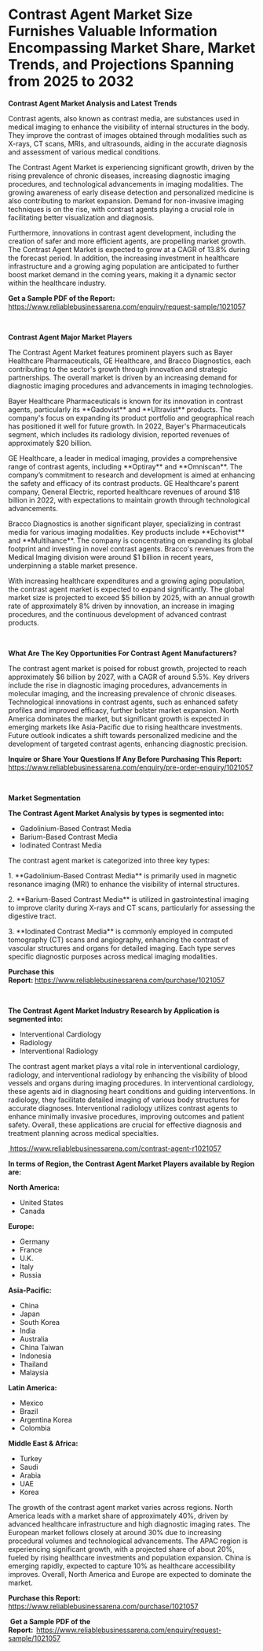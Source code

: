 <p><h1>Contrast Agent Market Size Furnishes Valuable Information Encompassing Market Share, Market Trends, and Projections Spanning from 2025 to 2032</h1></p><p><strong>Contrast Agent Market Analysis and Latest Trends</strong></p>
<p><p>Contrast agents, also known as contrast media, are substances used in medical imaging to enhance the visibility of internal structures in the body. They improve the contrast of images obtained through modalities such as X-rays, CT scans, MRIs, and ultrasounds, aiding in the accurate diagnosis and assessment of various medical conditions.</p><p>The Contrast Agent Market is experiencing significant growth, driven by the rising prevalence of chronic diseases, increasing diagnostic imaging procedures, and technological advancements in imaging modalities. The growing awareness of early disease detection and personalized medicine is also contributing to market expansion. Demand for non-invasive imaging techniques is on the rise, with contrast agents playing a crucial role in facilitating better visualization and diagnosis.</p><p>Furthermore, innovations in contrast agent development, including the creation of safer and more efficient agents, are propelling market growth. The Contrast Agent Market is expected to grow at a CAGR of 13.8% during the forecast period. In addition, the increasing investment in healthcare infrastructure and a growing aging population are anticipated to further boost market demand in the coming years, making it a dynamic sector within the healthcare industry.</p></p>
<p><strong>Get a Sample PDF of the Report:&nbsp;</strong> <a href="https://www.reliablebusinessarena.com/enquiry/request-sample/1021057?utm_campaign=2039&utm_medium=2&utm_source=Github&utm_content=ia&utm_term=17042025&utm_id=contrast-agent">https://www.reliablebusinessarena.com/enquiry/request-sample/1021057</a></p>
<p>&nbsp;</p>
<p><strong>Contrast Agent Major Market Players</strong></p>
<p><p>The Contrast Agent Market features prominent players such as Bayer Healthcare Pharmaceuticals, GE Healthcare, and Bracco Diagnostics, each contributing to the sector's growth through innovation and strategic partnerships. The overall market is driven by an increasing demand for diagnostic imaging procedures and advancements in imaging technologies.</p><p>Bayer Healthcare Pharmaceuticals is known for its innovation in contrast agents, particularly its **Gadovist** and **Ultravist** products. The company's focus on expanding its product portfolio and geographical reach has positioned it well for future growth. In 2022, Bayer's Pharmaceuticals segment, which includes its radiology division, reported revenues of approximately $20 billion.</p><p>GE Healthcare, a leader in medical imaging, provides a comprehensive range of contrast agents, including **Optiray** and **Omniscan**. The company’s commitment to research and development is aimed at enhancing the safety and efficacy of its contrast products. GE Healthcare's parent company, General Electric, reported healthcare revenues of around $18 billion in 2022, with expectations to maintain growth through technological advancements.</p><p>Bracco Diagnostics is another significant player, specializing in contrast media for various imaging modalities. Key products include **Echovist** and **Multihance**. The company is concentrating on expanding its global footprint and investing in novel contrast agents. Bracco's revenues from the Medical Imaging division were around $1 billion in recent years, underpinning a stable market presence.</p><p>With increasing healthcare expenditures and a growing aging population, the contrast agent market is expected to expand significantly. The global market size is projected to exceed $5 billion by 2025, with an annual growth rate of approximately 8% driven by innovation, an increase in imaging procedures, and the continuous development of advanced contrast products.</p></p>
<p>&nbsp;</p>
<p><strong>What Are The Key Opportunities For Contrast Agent Manufacturers?</strong></p>
<p><p>The contrast agent market is poised for robust growth, projected to reach approximately $6 billion by 2027, with a CAGR of around 5.5%. Key drivers include the rise in diagnostic imaging procedures, advancements in molecular imaging, and the increasing prevalence of chronic diseases. Technological innovations in contrast agents, such as enhanced safety profiles and improved efficacy, further bolster market expansion. North America dominates the market, but significant growth is expected in emerging markets like Asia-Pacific due to rising healthcare investments. Future outlook indicates a shift towards personalized medicine and the development of targeted contrast agents, enhancing diagnostic precision.</p></p>
<p><strong>Inquire or Share Your Questions If Any Before Purchasing This Report:</strong> <a href="https://www.reliablebusinessarena.com/enquiry/pre-order-enquiry/1021057?utm_campaign=2039&utm_medium=2&utm_source=Github&utm_content=ia&utm_term=17042025&utm_id=contrast-agent">https://www.reliablebusinessarena.com/enquiry/pre-order-enquiry/1021057</a></p>
<p>&nbsp;</p>
<p><strong>Market Segmentation</strong></p>
<p><strong>The Contrast Agent Market Analysis by types is segmented into:</strong></p>
<p><ul><li>Gadolinium-Based Contrast Media</li><li>Barium-Based Contrast Media</li><li>Iodinated Contrast Media</li></ul></p>
<p><p>The contrast agent market is categorized into three key types: </p><p>1. **Gadolinium-Based Contrast Media** is primarily used in magnetic resonance imaging (MRI) to enhance the visibility of internal structures.</p><p>2. **Barium-Based Contrast Media** is utilized in gastrointestinal imaging to improve clarity during X-rays and CT scans, particularly for assessing the digestive tract.</p><p>3. **Iodinated Contrast Media** is commonly employed in computed tomography (CT) scans and angiography, enhancing the contrast of vascular structures and organs for detailed imaging. Each type serves specific diagnostic purposes across medical imaging modalities.</p></p>
<p><strong>Purchase this Report:&nbsp;</strong><a href="https://www.reliablebusinessarena.com/purchase/1021057?utm_campaign=2039&utm_medium=2&utm_source=Github&utm_content=ia&utm_term=17042025&utm_id=contrast-agent">https://www.reliablebusinessarena.com/purchase/1021057</a></p>
<p>&nbsp;</p>
<p><strong>The Contrast Agent Market Industry Research by Application is segmented into:</strong></p>
<p><ul><li>Interventional Cardiology</li><li>Radiology</li><li>Interventional Radiology</li></ul></p>
<p><p>The contrast agent market plays a vital role in interventional cardiology, radiology, and interventional radiology by enhancing the visibility of blood vessels and organs during imaging procedures. In interventional cardiology, these agents aid in diagnosing heart conditions and guiding interventions. In radiology, they facilitate detailed imaging of various body structures for accurate diagnoses. Interventional radiology utilizes contrast agents to enhance minimally invasive procedures, improving outcomes and patient safety. Overall, these applications are crucial for effective diagnosis and treatment planning across medical specialties.</p></p>
<p><a href="https://www.reliablebusinessarena.com/contrast-agent-r1021057?utm_campaign=2039&utm_medium=2&utm_source=Github&utm_content=ia&utm_term=17042025&utm_id=contrast-agent">&nbsp;https://www.reliablebusinessarena.com/contrast-agent-r1021057</a></p>
<p><strong>In terms of Region, the Contrast Agent Market Players available by Region are:</strong></p>
<p>
    <p> <strong> North America: </strong>
        <ul>
            <li>United States</li>
            <li>Canada</li>
        </ul>
        </p> 
    <p> <strong> Europe: </strong>
        <ul>
            <li>Germany</li>
            <li>France</li>
            <li>U.K.</li>
            <li>Italy</li>
            <li>Russia</li>
        </ul>
        </p> 
    <p> <strong> Asia-Pacific: </strong>
        <ul>
            <li>China</li>
            <li>Japan</li>
            <li>South Korea</li>
            <li>India</li>
            <li>Australia</li>
            <li>China Taiwan</li>
            <li>Indonesia</li>
            <li>Thailand</li>
            <li>Malaysia</li>
        </ul>
        </p> 
    <p> <strong> Latin America: </strong>
        <ul>
            <li>Mexico</li>
            <li>Brazil</li>
            <li>Argentina Korea</li>
            <li>Colombia</li>
        </ul>
        </p> 
    <p> <strong> Middle East & Africa: </strong>
        <ul>
            <li>Turkey</li>
            <li>Saudi</li>
            <li>Arabia</li>
            <li>UAE</li>
            <li>Korea</li>
        </ul>
    </p>
    </p>
<p><p>The growth of the contrast agent market varies across regions. North America leads with a market share of approximately 40%, driven by advanced healthcare infrastructure and high diagnostic imaging rates. The European market follows closely at around 30% due to increasing procedural volumes and technological advancements. The APAC region is experiencing significant growth, with a projected share of about 20%, fueled by rising healthcare investments and population expansion. China is emerging rapidly, expected to capture 10% as healthcare accessibility improves. Overall, North America and Europe are expected to dominate the market.</p></p>
<p><strong>Purchase this Report: </strong><a href="https://www.reliablebusinessarena.com/purchase/1021057?utm_campaign=2039&utm_medium=2&utm_source=Github&utm_content=ia&utm_term=17042025&utm_id=contrast-agent">https://www.reliablebusinessarena.com/purchase/1021057</a></p>
<p>&nbsp;<strong>Get a Sample PDF of the Report:&nbsp;&nbsp;</strong><a href="https://www.reliablebusinessarena.com/enquiry/request-sample/1021057?utm_campaign=2039&utm_medium=2&utm_source=Github&utm_content=ia&utm_term=17042025&utm_id=contrast-agent">https://www.reliablebusinessarena.com/enquiry/request-sample/1021057</a></p>
<p><strong></strong></p>
<p><p></p><p></p><p></p></p>